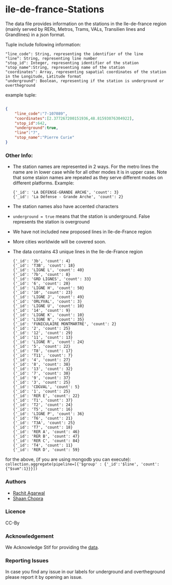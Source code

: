 # ile-de-france-Stations

The data file provides information on the stations in the Ile-de-france region (mainly served by RERs, Metros, Trams, VALs, Transilien lines and Grandlines) in a json format.

Tuple include following information:

```
"line_code": String, representing the identifier of the line
"line": String, representing line number
"stop_id": Integer, representing identifier of the station
"stop_name":String, representing name of the station
"coordinates": Array, representing sapatial coordinates of the station in the Longitude, Latitude format
"underground": Boolean, representing if the station is underground or overtheground
```

example tuple:
```json

{
	"line_code":"7-107089",
	"coordinates":[2.377267200151936,48.81593076304922],
	"stop_id":642,
	"underground":true,
	"line":"7",
	"stop_name":"Pierre Curie"
}

```
### Other Info:
- The station names are represented in 2 ways. For the metro lines the name are in lower case while for all other modes it is in upper case. Note that some staion names are repeated as they serve different modes on different platforms. Example:
	```
	{'_id': 'LA DÉFENSE-GRANDE ARCHE', 'count': 3}
	{'_id': 'La Défense - Grande Arche', 'count': 2}
	```

- The station names also have accented characters
- `underground = true` means that the station is underground. False represents the station is overground
- We have not included new proposed lines in Ile-de-France region
- More cities worldwide will be covered soon.
- The data contains 43 unique lines in the Ile-de-France region
	```
	{'_id': '3b', 'count': 4}
	{'_id': 'T3B', 'count': 18}
	{'_id': 'LIGNE L', 'count': 40}
	{'_id': '7b', 'count': 8}
	{'_id': 'GRD LIGNES', 'count': 33}
	{'_id': '6', 'count': 28}
	{'_id': 'LIGNE H', 'count': 50}
	{'_id': '10', 'count': 23}
	{'_id': 'LIGNE J', 'count': 49}
	{'_id': 'ORLYVAL', 'count': 3}
	{'_id': 'LIGNE U', 'count': 10}
	{'_id': '14', 'count': 9}
	{'_id': 'LIGNE K', 'count': 10}
	{'_id': 'LIGNE N', 'count': 35}
	{'_id': 'FUNICULAIRE MONTMARTRE', 'count': 2}
	{'_id': '2', 'count': 25}
	{'_id': '12', 'count': 29}
	{'_id': '11', 'count': 13}
	{'_id': 'LIGNE R', 'count': 24}
	{'_id': '5', 'count': 22}
	{'_id': 'T8', 'count': 17}
	{'_id': 'T11', 'count': 7}
	{'_id': '4', 'count': 27}
	{'_id': '8', 'count': 38}
	{'_id': '13', 'count': 32}
	{'_id': '7', 'count': 38}
	{'_id': '9', 'count': 37}
	{'_id': '3', 'count': 25}
	{'_id': 'CDGVAL', 'count': 5}
	{'_id': '1', 'count': 25}
	{'_id': 'RER E', 'count': 22}
	{'_id': 'T1', 'count': 37}
	{'_id': 'T2', 'count': 24}
	{'_id': 'T5', 'count': 16}
	{'_id': 'LIGNE P', 'count': 36}
	{'_id': 'T6', 'count': 21}
	{'_id': 'T3A', 'count': 25}
	{'_id': 'T7', 'count': 18}
	{'_id': 'RER A', 'count': 46}
	{'_id': 'RER B', 'count': 47}
	{'_id': 'RER C', 'count': 84}
	{'_id': 'T4', 'count': 11}
	{'_id': 'RER D', 'count': 59}
	```
for the above, (if you are using mongodb you can execute):
	```
	collection.aggregate(pipeline=[{'$group' : {'_id':'$line', 'count':{"$sum":1}}}])
	```
	
### Authors
- [Rachit Agarwal](https://github.com/ragarwa2/)
- [Shaan Chopra](https://github.com/shaan15)

### Licence
CC-By

### Acknowledgement
We Acknowledge Stif for providing the [data](https://opendata.stif.info/explore/dataset/emplacement-des-gares-idf/information/).

### Reporting Issues
In case you find any issue in our labels for underground and overtheground please report it by opening an issue.
